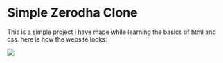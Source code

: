 # Simple Zerodha Clone
This is a simple project i have made while learning the basics of html and css.
here is how the website looks:
<p align="centre">
  <img src="https://github.com/user-attachments/assets/07deff3d-6e38-4800-ab03-2511a06697d1">
</p>
